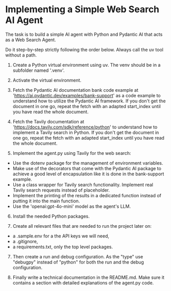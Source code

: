 # Implementing a Simple Web Search AI Agent

The task is to build a simple AI agent with Python and Pydantic AI that acts as a Web Search Agent.

Do it step-by-step strictly following the order below. Always call the uv tool without a path.

1. Create a Python virtual environment using uv. The venv should be in a subfolder named '.venv'.

2. Activate the virtual environment.

3. Fetch the Pydantic AI documentation bank code example at 'https://ai.pydantic.dev/examples/bank-support' as a code example to understand how to utilize the Pydantic AI framework. If you don't get the document in one go, repeat the fetch with an adapted start_index until you have read the whole document.

4. Fetch the Tavily documentation at 'https://docs.tavily.com/sdk/reference/python' to understand how to implement a Tavily search in Python. If you don't get the document in one go, repeat the fetch with an adapted start_index until you have read the whole document.

5. Implement the agent.py using Tavily for the web search:

- Use the dotenv package for the management of environment variables.
- Make use of the decorators that come with the Pydantic AI package to achieve a good level of encapsulation like it is done in the bank-support example.
- Use a class wrapper for Tavily search functionality. Implement real Tavily search requests instead of placeholder.
- Implement the printing of the results in a dedicated function instead of putting it into the main function.
- Use the 'openai:gpt-4o-mini' model as the agent's LLM.

6. Install the needed Python packages.

7. Create all relevant files that are needed to run the project later on:

- a .sample.env for a the API keys we will need,
- a .gitignore,
- a requirements.txt, only the top level packages.

7. Then create a run and debug configuration. As the "type" use "debugpy" instead of "python" for both the run and the debug configuration.

8. Finally write a technical documentation in the README.md. Make sure it contains a section with detailed explanations of the agent.py code.
